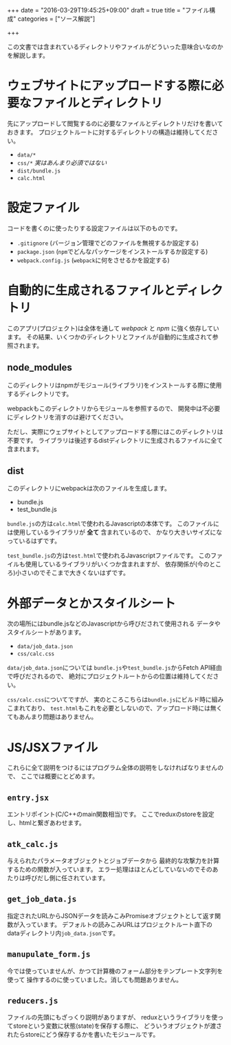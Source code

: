 +++
date = "2016-03-29T19:45:25+09:00"
draft = true
title = "ファイル構成"
categories = ["ソース解説"]

+++

この文書では含まれているディレクトリやファイルがどういった意味合いなのかを解説します。

# ウェブサイトにアップロードする際に必要なファイルとディレクトリ

先にアップロードして閲覧するのに必要なファイルとディレクトリだけを書いておきます。
プロジェクトルートに対するディレクトリの構造は維持してください。

- `data/*`
- `css/*` *実はあんまり必須ではない*
- `dist/bundle.js`
- `calc.html`

# 設定ファイル

コードを書くのに使ったりする設定ファイルは以下のものです。

- `.gitignore` (バージョン管理でどのファイルを無視するか設定する)
- `package.json` (`npm`でどんなパッケージをインストールするか設定する)
- `webpack.config.js` (`webpack`に何をさせるかを設定する)

# 自動的に生成されるファイルとディレクトリ

このアプリ(プロジェクト)は全体を通して *webpack* と *npm* に強く依存しています。
その結果、いくつかのディレクトリとファイルが自動的に生成されて参照されます。

## node_modules

このディレクトリはnpmがモジュール(ライブラリ)をインストールする際に使用するディレクトリです。

webpackもこのディレクトリからモジュールを参照するので、
開発中は不必要にディレクトリを消すのは避けてください。

ただし、実際にウェブサイトとしてアップロードする際にはこのディレクトリは不要です。
ライブラリは後述するdistディレクトリに生成されるファイルに全て含まれます。

## dist

このディレクトリにwebpackは次のファイルを生成します。

- bundle.js
- test_bundle.js

`bundle.js`の方は`calc.html`で使われるJavascriptの本体です。
このファイルには使用しているライブラリが **全て** 含まれているので、
かなり大きいサイズになっているはずです。

`test_bundle.js`の方は`test.html`で使われるJavascriptファイルです。
このファイルも使用しているライブラリがいくつか含まれますが、
依存関係が(今のところ)小さいのでそこまで大きくないはずです。

# 外部データとかスタイルシート

次の場所にはbundle.jsなどのJavascriptから呼びだされて使用される
データやスタイルシートがあります。

- `data/job_data.json`
- `css/calc.css`

`data/job_data.json`については
`bundle.js`や`test_bundle.js`からFetch API経由で呼びだされるので、
絶対にプロジェクトルートからの位置は維持してください。

`css/calc.css`についてですが、
実のところこちらは`bundle.js`にビルド時に組みこまれており、
`test.html`もこれを必要としないので、アップロード時には無くてもあんまり問題はありません。

# JS/JSXファイル

これらに全て説明をつけるにはプログラム全体の説明をしなければなりませんので、
ここでは概要にとどめます。

## `entry.jsx`

エントリポイント(C/C++のmain関数相当)です。
ここでreduxのstoreを設定し、htmlと繋ぎあわせます。

## `atk_calc.js`

与えられたパラメータオブジェクトとジョブデータから
最終的な攻撃力を計算するための関数が入っています。
エラー処理はほとんどしていないのでそのあたりは呼びだし側に任されています。

## `get_job_data.js`

指定されたURLからJSONデータを読みこみPromiseオブジェクトとして返す関数が入っています。
デフォルトの読みこみURLはプロジェクトルート直下のdataディレクトリ内`job_data.json`です。

## `manupulate_form.js`

今では使っていませんが、かつて計算機のフォーム部分をテンプレート文字列を使って
操作するのに使っていました。消しても問題ありません。

## `reducers.js`

ファイルの先頭にもざっくり説明がありますが、
reduxというライブラリを使ってstoreという変数に状態(state)を保存する際に、
どういうオブジェクトが渡されたらstoreにどう保存するかを書いたモジュールです。
